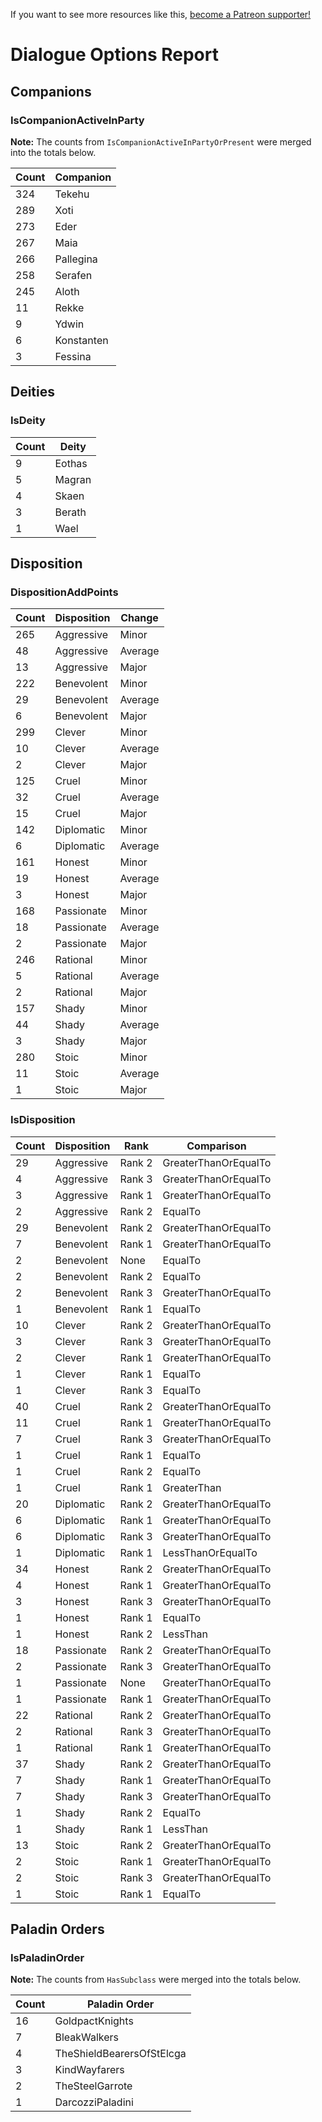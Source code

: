 <!-- TITLE: Dialogue Options -->
<!-- SUBTITLE: Dialogue Options Report-->

If you want to see more resources like this, [become a Patreon supporter!](https://www.patreon.com/fireundubh) 

# Dialogue Options Report
## Companions

### IsCompanionActiveInParty

**Note:** The counts from `IsCompanionActiveInPartyOrPresent` were merged into the totals below.

Count | Companion
--- | ---
324 | Tekehu
289 | Xoti
273 | Eder
267 | Maia
266 | Pallegina
258 | Serafen
245 | Aloth
11 | Rekke
9 | Ydwin
6 | Konstanten
3 | Fessina

## Deities

### IsDeity

Count | Deity
--- | ---
9 | Eothas
5 | Magran
4 | Skaen
3 | Berath
1 | Wael

## Disposition

### DispositionAddPoints

Count | Disposition | Change
--- | --- | ---
265 | Aggressive | Minor
48 | Aggressive | Average
13 | Aggressive | Major
222 | Benevolent | Minor
29 | Benevolent | Average
6 | Benevolent | Major
299 | Clever | Minor
10 | Clever | Average
2 | Clever | Major
125 | Cruel | Minor
32 | Cruel | Average
15 | Cruel | Major
142 | Diplomatic | Minor
6 | Diplomatic | Average
161 | Honest | Minor
19 | Honest | Average
3 | Honest | Major
168 | Passionate | Minor
18 | Passionate | Average
2 | Passionate | Major
246 | Rational | Minor
5 | Rational | Average
2 | Rational | Major
157 | Shady | Minor
44 | Shady | Average
3 | Shady | Major
280 | Stoic | Minor
11 | Stoic | Average
1 | Stoic | Major

### IsDisposition

Count | Disposition | Rank | Comparison
--- | --- | --- | ---
29 | Aggressive | Rank 2 | GreaterThanOrEqualTo
4 | Aggressive | Rank 3 | GreaterThanOrEqualTo
3 | Aggressive | Rank 1 | GreaterThanOrEqualTo
2 | Aggressive | Rank 2 | EqualTo
29 | Benevolent | Rank 2 | GreaterThanOrEqualTo
7 | Benevolent | Rank 1 | GreaterThanOrEqualTo
2 | Benevolent | None | EqualTo
2 | Benevolent | Rank 2 | EqualTo
2 | Benevolent | Rank 3 | GreaterThanOrEqualTo
1 | Benevolent | Rank 1 | EqualTo
10 | Clever | Rank 2 | GreaterThanOrEqualTo
3 | Clever | Rank 3 | GreaterThanOrEqualTo
2 | Clever | Rank 1 | GreaterThanOrEqualTo
1 | Clever | Rank 1 | EqualTo
1 | Clever | Rank 3 | EqualTo
40 | Cruel | Rank 2 | GreaterThanOrEqualTo
11 | Cruel | Rank 1 | GreaterThanOrEqualTo
7 | Cruel | Rank 3 | GreaterThanOrEqualTo
1 | Cruel | Rank 1 | EqualTo
1 | Cruel | Rank 2 | EqualTo
1 | Cruel | Rank 1 | GreaterThan
20 | Diplomatic | Rank 2 | GreaterThanOrEqualTo
6 | Diplomatic | Rank 1 | GreaterThanOrEqualTo
6 | Diplomatic | Rank 3 | GreaterThanOrEqualTo
1 | Diplomatic | Rank 1 | LessThanOrEqualTo
34 | Honest | Rank 2 | GreaterThanOrEqualTo
4 | Honest | Rank 1 | GreaterThanOrEqualTo
3 | Honest | Rank 3 | GreaterThanOrEqualTo
1 | Honest | Rank 1 | EqualTo
1 | Honest | Rank 2 | LessThan
18 | Passionate | Rank 2 | GreaterThanOrEqualTo
2 | Passionate | Rank 3 | GreaterThanOrEqualTo
1 | Passionate | None | GreaterThanOrEqualTo
1 | Passionate | Rank 1 | GreaterThanOrEqualTo
22 | Rational | Rank 2 | GreaterThanOrEqualTo
2 | Rational | Rank 3 | GreaterThanOrEqualTo
1 | Rational | Rank 1 | GreaterThanOrEqualTo
37 | Shady | Rank 2 | GreaterThanOrEqualTo
7 | Shady | Rank 1 | GreaterThanOrEqualTo
7 | Shady | Rank 3 | GreaterThanOrEqualTo
1 | Shady | Rank 2 | EqualTo
1 | Shady | Rank 1 | LessThan
13 | Stoic | Rank 2 | GreaterThanOrEqualTo
2 | Stoic | Rank 1 | GreaterThanOrEqualTo
2 | Stoic | Rank 3 | GreaterThanOrEqualTo
1 | Stoic | Rank 1 | EqualTo

## Paladin Orders

### IsPaladinOrder

**Note:** The counts from `HasSubclass` were merged into the totals below.

Count | Paladin Order
--- | ---
16 | GoldpactKnights
7 | BleakWalkers
4 | TheShieldBearersOfStElcga
3 | KindWayfarers
2 | TheSteelGarrote
1 | DarcozziPaladini
